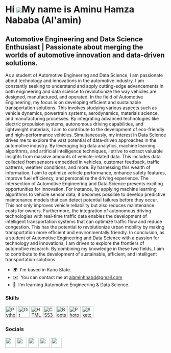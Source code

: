Hi ![](https://user-images.githubusercontent.com/18350557/176309783-0785949b-9127-417c-8b55-ab5a4333674e.gif)My name is Aminu Hamza Nababa (Al'amin)
====================================================================================================================================================

Automotive Engineering and Data Science Enthusiast | Passionate about merging the worlds of automotive innovation and data-driven solutions.
--------------------------------------------------------------------------------------------------------------------------------------------

As a student of Automotive Engineering and Data Science, I am passionate about technology and innovations in the automotive industry. I am constantly seeking to understand and apply cutting-edge advancements in both engineering and data science to revolutionize the way vehicles are designed, manufactured, and operated. In the field of Automotive Engineering, my focus is on developing efficient and sustainable transportation solutions. This involves studying various aspects such as vehicle dynamics, powertrain systems, aerodynamics, materials science, and manufacturing processes. By integrating advanced technologies like electric propulsion systems, autonomous driving capabilities, and lightweight materials, I aim to contribute to the development of eco-friendly and high-performance vehicles. Simultaneously, my interest in Data Science drives me to explore the vast potential of data-driven approaches in the automotive industry. By leveraging big data analytics, machine learning algorithms, and artificial intelligence techniques, I strive to extract valuable insights from massive amounts of vehicle-related data. This includes data collected from sensors embedded in vehicles, customer feedback, traffic patterns, weather conditions, and more. By harnessing this wealth of information, I aim to optimize vehicle performance, enhance safety features, improve fuel efficiency, and personalize the driving experience. The intersection of Automotive Engineering and Data Science presents exciting opportunities for innovation. For instance, by applying machine learning algorithms to vehicle sensor data, it becomes possible to develop predictive maintenance models that can detect potential failures before they occur. This not only improves vehicle reliability but also reduces maintenance costs for owners. Furthermore, the integration of autonomous driving technologies with real-time traffic data enables the development of intelligent transportation systems that can optimize traffic flow and reduce congestion. This has the potential to revolutionize urban mobility by making transportation more efficient and environmentally friendly. In conclusion, as a student of Automotive Engineering and Data Science with a passion for technology and innovations, I am driven to explore the frontiers of automotive research. By combining my knowledge in these two fields, I aim to contribute to the development of sustainable, efficient, and intelligent transportation solutions.

* 🌍  I'm based in Kano State.
* ✉️  You can contact me at [alaminhnab4@gmail.com](mailto:alaminhnab4@gmail.com)
* 🧠  I'm learning Automotive Engineering & Data Science.

### Skills


<p align="left">
<a href="https://www.python.org/" target="_blank" rel="noreferrer"><img src="https://raw.githubusercontent.com/danielcranney/readme-generator/main/public/icons/skills/python-colored.svg" width="36" height="36" alt="Python" /></a>
<a href="https://git-scm.com/" target="_blank" rel="noreferrer"><img src="https://raw.githubusercontent.com/danielcranney/readme-generator/main/public/icons/skills/git-colored.svg" width="36" height="36" alt="Git" /></a>
<a href="https://developer.mozilla.org/en-US/docs/Glossary/HTML5" target="_blank" rel="noreferrer"><img src="https://raw.githubusercontent.com/danielcranney/readme-generator/main/public/icons/skills/html5-colored.svg" width="36" height="36" alt="HTML5" /></a>
<a href="https://www.w3.org/TR/CSS/#css" target="_blank" rel="noreferrer"><img src="https://raw.githubusercontent.com/danielcranney/readme-generator/main/public/icons/skills/css3-colored.svg" width="36" height="36" alt="CSS3" /></a>
<a href="https://getbootstrap.com/" target="_blank" rel="noreferrer"><img src="https://raw.githubusercontent.com/danielcranney/readme-generator/main/public/icons/skills/bootstrap-colored.svg" width="36" height="36" alt="Bootstrap" /></a>
<a href="https://www.adobe.com/uk/products/photoshop.html" target="_blank" rel="noreferrer"><img src="https://raw.githubusercontent.com/danielcranney/readme-generator/main/public/icons/skills/photoshop-colored.svg" width="36" height="36" alt="Photoshop" /></a>
<a href="https://www.sketch.com/" target="_blank" rel="noreferrer"><img src="https://raw.githubusercontent.com/danielcranney/readme-generator/main/public/icons/skills/sketch-colored.svg" width="36" height="36" alt="Sketch" /></a>
</p>


### Socials

<p align="left"> <a href="https://discord.com/users/Alamein" target="_blank" rel="noreferrer"><img src="https://raw.githubusercontent.com/danielcranney/readme-generator/main/public/icons/socials/discord.svg" width="32" height="32" /></a> <a href="https://www.github.com/Alamein" target="_blank" rel="noreferrer"><img src="https://raw.githubusercontent.com/danielcranney/readme-generator/main/public/icons/socials/github.svg" width="32" height="32" /></a> <a href="https://www.linkedin.com/in/aminuhamzanababa" target="_blank" rel="noreferrer"><img src="https://raw.githubusercontent.com/danielcranney/readme-generator/main/public/icons/socials/linkedin.svg" width="32" height="32" /></a> <a href="http://www.medium.com/@alaminhnab4" target="_blank" rel="noreferrer"><img src="https://raw.githubusercontent.com/danielcranney/readme-generator/main/public/icons/socials/medium.svg" width="32" height="32" /></a> <a href="https://www.twitter.com/@nababa_h" target="_blank" rel="noreferrer"><img src="https://raw.githubusercontent.com/danielcranney/readme-generator/main/public/icons/socials/twitter.svg" width="32" height="32" /></a></p>
